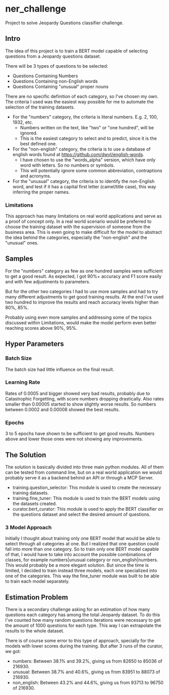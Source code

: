 # ner_challenge
Project to solve Jeopardy Questions classifier challenge.

## Intro
The idea of this project is to train a BERT model capable of selecting questions from a Jeopardy questions dataset.

There will be 3 types of questions to be selected:
- Questions Containing Numbers 
- Questions Containing non-English words 
- Questions Containing "unusual" proper nouns

There are no specific definition of each category, so I've chosen my own.
The criteria I used was the easiest way possible for me to automate the selection of the training datasets.

- For the "numbers" category, the criteria is literal numbers. E.g. 2, 100, 1932, etc.
    - Numbers written on the text, like "two" or "one hundred", will be ignored.
    - This is the easiest category to select and to predict, since it is the best defined one.
- For the "non-english" category, the criteria is to use a database of english words found at
https://github.com/dwyl/english-words.
    - I have chosen to use the "words_alpha" version, which have only word with letters. So no numbers or symbols.
    - This will potentially ignore some common abbreviation, contraptions and acronyms.
- For the "unusual" category, the criteria is to identify the non-English word, and test if it has a capital first letter (camel/title case), this way inferring the proper names.

### Limitations
This approach has many limitations on real world applications and serve as a proof of concept only.
In a real world scenario would be preferred to choose the training dataset with the supervision of someone from the business area.
This is even going to make difficult for the model to abstract the idea behind the categories, especially the "non-english" and the "unusual" ones.

## Samples
For the "numbers" category as few as one hundred samples were sufficient to get a good result. As expected, I got 90%+ accuracy and F1 score easily and with few adjustments to parameters.

But for the other two categories I had to use more samples and had to try many different adjustments to get good training results. At the end I've used two hundred to improve the results and reach accuracy levels higher than 80%, 85%.

Probably using even more samples and addressing some of the topics discussed within Limitations, would make the model perform even better 
reaching scores above 90%, 95%.

## Hyper Parameters
### Batch Size
The batch size had little influence on the final result.

### Learning Rate
Rates of 0.0005 and bigger showed very bad results, probably due to Catastrophic Forgetting, with score numbers dropping drastically.
Also rates smaller than 0.00005 started to show slightly worse results. So numbers between 0.0002 and 0.00008 showed the best results.

### Epochs
3 to 5 epochs have shown to be sufficient to get good results. Numbers above and lower those ones were not showing any improvements.

## The Solution
The solution is basically divided into three main python modules. All of them can be tested from command line, but on a real world application we would probably serve it as a backend behind an API or through a MCP Server.

- training.question_selector: This module is used to create the necessary training datasets.
- training.fine_tuner: This module is used to train the BERT models using the datasets created.
- curator.bert_curator: This module is used to apply the BERT classifier on the questions dataset and select the desired amount of questions.

### 3 Model Approach
Initially I thought about training only one BERT model that would be able to select through all categories at one.
But I realized that one question could fall into more than one category.
So to train only one BERT model capable of that, I would have to take into account the possible combinations of classes, for example 
numbers|unusual category or non_english|numbers.
This would probably be a more elegant solution. But since the time is limited, I decided to train instead three models, each one specialized into one of the categories. This way the fine_tuner module was built to be able to train each model separately.

## Estimation Problem
There is a secondary challenge asking for an estimation of how many questions each category has among the total Jeopardy dataset.
To do this I've counted how many random questions iterations were necessary to get the amount of 1000 questions for each type.
This way I can extrapolate the results to the whole dataset.

There is of course some error to this type of approach, specially for the models with lower scores during the training. 
But after 3 runs of the curator, we got:
- numbers: Between 38.1% and 39.2%, giving us from 82650 to 85036 of 216930.
- unusual: Between 38.7% and 40.6%, giving us from 83951 to 88073 of 216930.
- non_english: Between 43.2% and 44.6%, giving us from 93713 to 96750 of 216930.
